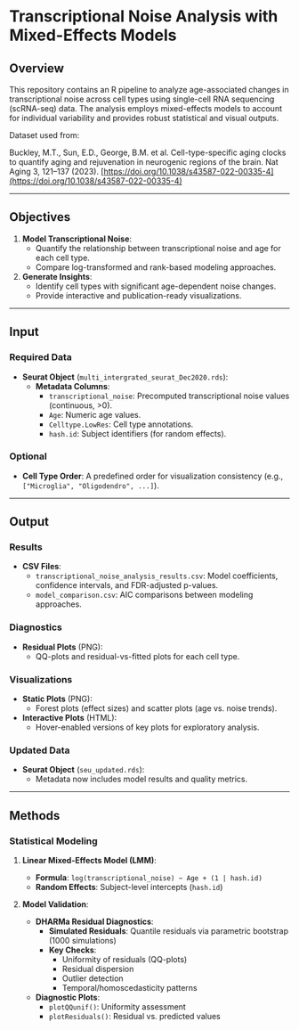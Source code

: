 # Transcriptional Noise Analysis with Mixed-Effects Models

## Overview
This repository contains an R pipeline to analyze age-associated changes in transcriptional noise across cell types using single-cell RNA sequencing (scRNA-seq) data. The analysis employs mixed-effects models to account for individual variability and provides robust statistical and visual outputs.

Dataset used from:

Buckley, M.T., Sun, E.D., George, B.M. et al. Cell-type-specific aging clocks to quantify aging and rejuvenation in neurogenic regions of the brain. Nat Aging 3, 121–137 (2023). [https://doi.org/10.1038/s43587-022-00335-4](https://doi.org/10.1038/s43587-022-00335-4)

---

## Objectives
1. **Model Transcriptional Noise**:  
   - Quantify the relationship between transcriptional noise and age for each cell type.
   - Compare log-transformed and rank-based modeling approaches.
2. **Generate Insights**:  
   - Identify cell types with significant age-dependent noise changes.
   - Provide interactive and publication-ready visualizations.

---

## Input
### Required Data
- **Seurat Object** (`multi_intergrated_seurat_Dec2020.rds`):  
  - **Metadata Columns**:  
    - `transcriptional_noise`: Precomputed transcriptional noise values (continuous, >0).  
    - `Age`: Numeric age values.  
    - `Celltype.LowRes`: Cell type annotations.  
    - `hash.id`: Subject identifiers (for random effects).  

### Optional
- **Cell Type Order**: A predefined order for visualization consistency (e.g., `["Microglia", "Oligodendro", ...]`).

---

## Output
### Results
- **CSV Files**:  
  - `transcriptional_noise_analysis_results.csv`: Model coefficients, confidence intervals, and FDR-adjusted p-values.  
  - `model_comparison.csv`: AIC comparisons between modeling approaches.  

### Diagnostics
- **Residual Plots** (PNG):  
  - QQ-plots and residual-vs-fitted plots for each cell type.  

### Visualizations
- **Static Plots** (PNG):  
  - Forest plots (effect sizes) and scatter plots (age vs. noise trends).  
- **Interactive Plots** (HTML):  
  - Hover-enabled versions of key plots for exploratory analysis.  

### Updated Data
- **Seurat Object** (`seu_updated.rds`):  
  - Metadata now includes model results and quality metrics.  

---

## Methods  
### Statistical Modeling  
1. **Linear Mixed-Effects Model (LMM)**:  
   - **Formula**: `log(transcriptional_noise) ~ Age + (1 | hash.id)`  
   - **Random Effects**: Subject-level intercepts (`hash.id`)  

2. **Model Validation**:  
   - **DHARMa Residual Diagnostics**:  
     - **Simulated Residuals**: Quantile residuals via parametric bootstrap (1000 simulations)  
     - **Key Checks**:  
       - Uniformity of residuals (QQ-plots)  
       - Residual dispersion  
       - Outlier detection  
       - Temporal/homoscedasticity patterns  
   - **Diagnostic Plots**:  
     - `plotQQunif()`: Uniformity assessment  
     - `plotResiduals()`: Residual vs. predicted values  
